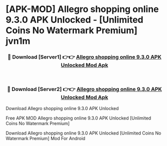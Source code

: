 # [APK-MOD] Allegro  shopping online 9.3.0 APK Unlocked - [Unlimited Coins No Watermark Premium] jvn1m



<div align="center">
<h3>🔴 Download [Server1] 👉👉 <a href="https://momento.my/?title=Allegro__shopping_online_9.3.0_APK_Unlocked">Allegro  shopping online 9.3.0 APK Unlocked Mod Apk</a></h3><br>

<h3>🔴 Download [Server2] 👉👉 <a href="https://momento.my/?title=Allegro__shopping_online_9.3.0_APK_Unlocked">Allegro  shopping online 9.3.0 APK Unlocked Mod Apk</a></h3>
</div>



Download Allegro  shopping online 9.3.0 APK Unlocked 

Free APK MOD Allegro  shopping online 9.3.0 APK Unlocked [Unlimited Coins No Watermark Premium]

Download Allegro  shopping online 9.3.0 APK Unlocked [Unlimited Coins No Watermark Premium] Mod For Android
